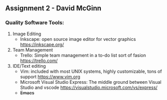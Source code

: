 ## Assignment 2 - David McGinn
### Quality Software Tools:
1. Image Editing
    - Inkscape: open source image editor for vector graphics https://inkscape.org/
2. Team Management
    - Trello: Simple team management in a to-do list sort of fasion https://trello.com/
3. IDE/Text editing
    - Vim: included with most UNIX systems, highly customizable, tons of support https://www.vim.org
    - Microsoft Visual Studio Express: The middle ground between Visual Studio and vscode https://visualstudio.microsoft.com/vs/express/
    - ~~Emacs~~
